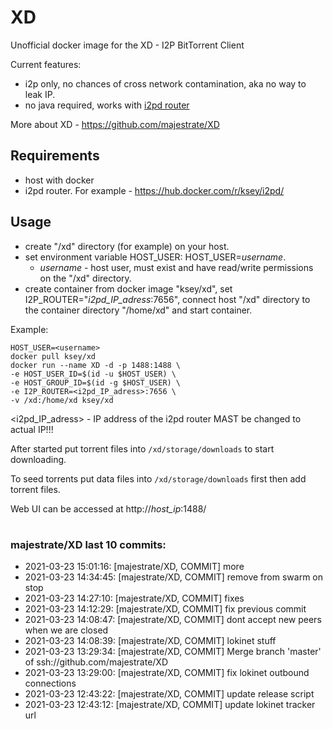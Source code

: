 # XD
Unofficial docker image for the XD - I2P BitTorrent Client

Current features:

* i2p only, no chances of cross network contamination, aka no way to leak IP.
* no java required, works with [i2pd router](https://github.com/purplei2p/i2pd)

More about XD - https://github.com/majestrate/XD

## Requirements

* host with docker
* i2pd router. For example - https://hub.docker.com/r/ksey/i2pd/

## Usage

* create "/xd" directory (for example) on your host.
* set environment variable HOST_USER: HOST_USER=*username*.
  - *username* - host user, must exist and have read/write permissions on the "/xd" directory.
* create container from docker image "ksey/xd", set I2P_ROUTER="*i2pd_IP_adress*:7656", connect host "/xd" directory to the container directory "/home/xd" and start container.

Example:
```
HOST_USER=<username>
docker pull ksey/xd
docker run --name XD -d -p 1488:1488 \
-e HOST_USER_ID=$(id -u $HOST_USER) \
-e HOST_GROUP_ID=$(id -g $HOST_USER) \
-e I2P_ROUTER=<i2pd_IP_adress>:7656 \
-v /xd:/home/xd ksey/xd

```
<i2pd_IP_adress> - IP address of the i2pd router MAST be changed to actual IP!!!

After started put torrent files into `/xd/storage/downloads` to start downloading.

To seed torrents put data files into `/xd/storage/downloads` first then add torrent files.

Web UI can be accessed at http://*host_ip*:1488/



















# #
### majestrate/XD last 10 commits:
* 2021-03-23 15:01:16: [majestrate/XD, COMMIT] more
* 2021-03-23 14:34:45: [majestrate/XD, COMMIT] remove from swarm on stop
* 2021-03-23 14:27:10: [majestrate/XD, COMMIT] fixes
* 2021-03-23 14:12:29: [majestrate/XD, COMMIT] fix previous commit
* 2021-03-23 14:08:47: [majestrate/XD, COMMIT] dont accept new peers when we are closed
* 2021-03-23 14:08:39: [majestrate/XD, COMMIT] lokinet stuff
* 2021-03-23 13:29:34: [majestrate/XD, COMMIT] Merge branch 'master' of ssh://github.com/majestrate/XD
* 2021-03-23 13:29:00: [majestrate/XD, COMMIT] fix lokinet outbound connections
* 2021-03-23 12:43:22: [majestrate/XD, COMMIT] update release script
* 2021-03-23 12:43:12: [majestrate/XD, COMMIT] update lokinet tracker url
